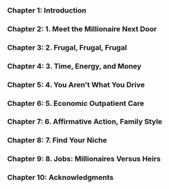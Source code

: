 ### Chapter 1: Introduction

### Chapter 2: 1. Meet the Millionaire Next Door

### Chapter 3: 2. Frugal, Frugal, Frugal

### Chapter 4: 3. Time, Energy, and Money

### Chapter 5: 4. You Aren’t What You Drive

### Chapter 6: 5. Economic Outpatient Care

### Chapter 7: 6. Affirmative Action, Family Style

### Chapter 8: 7. Find Your Niche

### Chapter 9: 8. Jobs: Millionaires Versus Heirs

### Chapter 10: Acknowledgments
